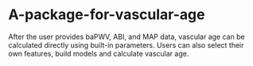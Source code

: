 # A-package-for-vascular-age
After the user provides baPWV, ABI, and MAP data, vascular age can be calculated directly using built-in parameters. Users can also select their own features, build models and calculate vascular age.
